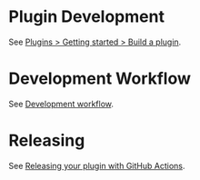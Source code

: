 # Plugin Development

See [Plugins > Getting started > Build a plugin](https://docs.obsidian.md/Plugins/Getting+started/Build+a+plugin).


# Development Workflow

See [Development workflow](https://docs.obsidian.md/Plugins/Getting+started/Development+workflow).


# Releasing

See [Releasing your plugin with GitHub Actions](https://docs.obsidian.md/Plugins/Releasing/Release+your+plugin+with+GitHub+Actions).

